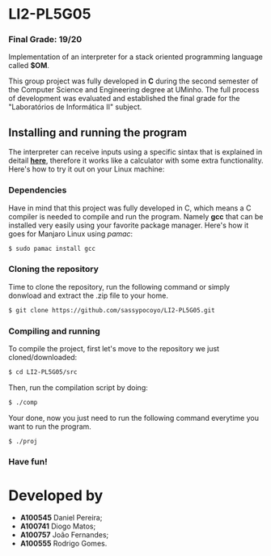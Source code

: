 # LI2-PL5G05

### Final Grade: 19/20

Implementation of an interpreter for a stack oriented programming language called __$OM__.

This group project was fully developed in __C__ during the second semester of the Computer Science and Engineering degree at UMinho. The full process of development was evaluated and established the final grade for the "Laboratórios de Informática II" subject.

## Installing and running the program

The interpreter can receive inputs using a specific sintax that is explained in deitail [**here**](https://github.com/sassypocoyo/LI2-PL5G05/blob/main/assets/project.pdf), therefore it works like a calculator with some extra functionality. Here's how to try it out on your Linux machine:

### Dependencies

Have in mind that this project was fully developed in C, which means a C compiler is needed to compile and run the program. Namely **gcc** that can be installed very easily using your favorite package manager. Here's how it goes for Manjaro Linux using *pamac*:

```bash
$ sudo pamac install gcc
```

### Cloning the repository

Time to clone the repository, run the following command or simply donwload and extract the .zip file to your home.

```bash
$ git clone https://github.com/sassypocoyo/LI2-PL5G05.git
```

### Compiling and running

To compile the project, first let's move to the repository we just cloned/downloaded:

```bash
$ cd LI2-PL5G05/src
```

Then, run the compilation script by doing:

```bash
$ ./comp
```

Your done, now you just need to run the following command everytime you want to run the program.

```bash
$ ./proj
```

### Have fun!

# Developed by

 - __A100545__ Daniel Pereira;
 - __A100741__ Diogo Matos;
 - __A100757__ João Fernandes;
 - __A100555__ Rodrigo Gomes.


